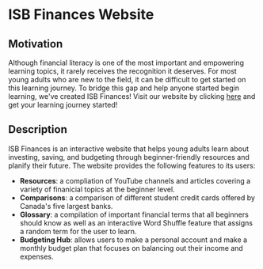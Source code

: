 # ISB Finances Website
## Motivation
Although financial literacy is one of the most important and empowering learning topics, it rarely receives the recognition it deserves. For most young adults who are new to the field, it can be difficult to get started on this learning journey. To bridge this gap and help anyone started begin learning, we've created ISB Finances! 
Visit our website by clicking [here](https://isb-finances.github.io/#/) and get your learning journey started!

## Description
ISB Finances is an interactive website that helps young adults learn about investing, saving, and budgeting through beginner-friendly resources and planify their future. The website provides the following features to its users:
* **Resources**: a compliation of YouTube channels and articles covering a variety of finanicial topics at the beginner level.
* **Comparisons**: a comparison of different student credit cards offered by Canada's five largest banks.
* **Glossary**: a compilation of important financial terms that all beginners should know as well as an interactive Word Shuffle feature that assigns a random term for the user to learn.
* **Budgeting Hub**: allows users to make a personal account and make a monthly budget plan that focuses on balancing out their income and expenses.
